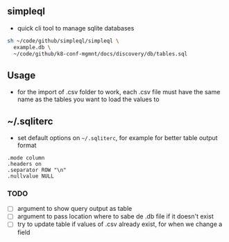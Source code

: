 ## simpleql

- quick cli tool to manage sqlite databases

````bash
sh ~/code/github/simpleql/simpleql \
  example.db \
  ~/code/github/k8-conf-mgmnt/docs/discovery/db/tables.sql
````

## Usage

- for the import of .csv folder to work, each .csv file must have the same name as the tables you want to load the values to

## ~/.sqliterc

- set default options on `~/.sqliterc`, for example for better table output format

```
.mode column
.headers on
.separator ROW "\n"
.nullvalue NULL
```

### TODO

- [ ] argument to show query output as table
- [ ] argument to pass location where to sabe de .db file if it doesn't exist
- [ ] try to update table if values of .csv already exist, for when we change a field
